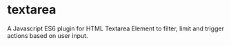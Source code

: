 # textarea
A Javascript ES6 plugin for HTML Textarea Element to filter, limit and trigger actions based on user input.
